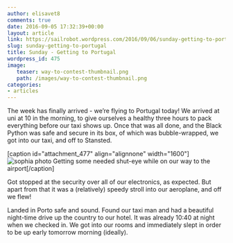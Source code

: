 ```yaml
---
author: elisavet8
comments: true
date: 2016-09-05 17:32:39+00:00
layout: article
link: https://sailrobot.wordpress.com/2016/09/06/sunday-getting-to-portugal/
slug: sunday-getting-to-portugal
title: Sunday - Getting to Portugal
wordpress_id: 475
image:
   teaser: way-to-contest-thumbnail.png
   path: /images/way-to-contest-thumbnail.png
categories:
- articles
---
```


The week has finally arrived - we’re flying to Portugal today! We arrived at uni at 10 in the morning, to give ourselves a healthy three hours to pack everything before our taxi shows up. Once that was all done, and the Black Python was safe and secure in its box, of which was bubble-wrapped, we got into our taxi, and off to Stansted.

[caption id="attachment_477" align="alignnone" width="1600"]![sophia photo](https://sailrobot.files.wordpress.com/2016/09/sophia-photo.jpg) Getting some needed shut-eye while on our way to the airport[/caption]

Got stopped at the security over all of our electronics, as expected. But apart from that it was a (relatively) speedy stroll into our aeroplane, and off we flew!

Landed in Porto safe and sound. Found our taxi man and had a beautiful night-time drive up the country to our hotel. It was already 10:40 at night when we checked in. We got into our rooms and immediately slept in order to be up early tomorrow morning (ideally).
